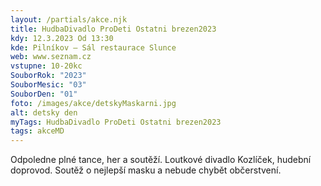 ```yaml
---
layout: /partials/akce.njk
title: HudbaDivadlo ProDeti Ostatni brezen2023
kdy: 12.3.2023 Od 13:30
kde: Pilníkov – Sál restaurace Slunce
web: www.seznam.cz
vstupne: 10-20kc
SouborRok: "2023"
SouborMesic: "03"
SouborDen: "01"
foto: /images/akce/detskyMaskarni.jpg
alt: detsky den
myTags: HudbaDivadlo ProDeti Ostatni brezen2023
tags: akceMD
---
```


Odpoledne plné tance, her a soutěží. Loutkové divadlo Kozlíček, hudební doprovod. Soutěž o nejlepší masku a nebude chybět občerstvení.